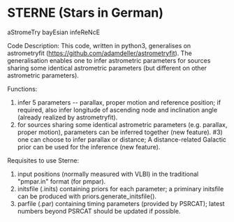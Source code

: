 # STERNE (Stars in German)
aStromeTry bayEsian infeReNcE


Code Description:
This code, written in python3, generalises on astrometryfit (https://github.com/adamdeller/astrometryfit). The generalisation enables one to infer astrometric parameters for sources sharing some identical astrometric parameters (but different on other astrometric parameters). 


Functions:
1) infer 5 parameters -- parallax, proper motion and reference position; if required, also infer longitude of ascending node and inclination angle (already realized by astrometryfit).
2) for sources sharing some identical astrometric parameters (e.g. parallax, proper motion), parameters can be inferred together (new feature).
#3) one can choose to infer parallax or distance; A distance-related Galactic prior can be used for the inference (new feature).


Requisites to use Sterne: 
1) input positions (normally measured with VLBI) in the traditional "pmpar.in" format (for pmpar).
2) initsfile (.inits) containing priors for each parameter; a priminary initsfile can be produced with priors.generate_initsfile().
3) parfile (.par) containing timing parameters (provided by PSRCAT); latest numbers beyond PSRCAT should be updated if possible.
